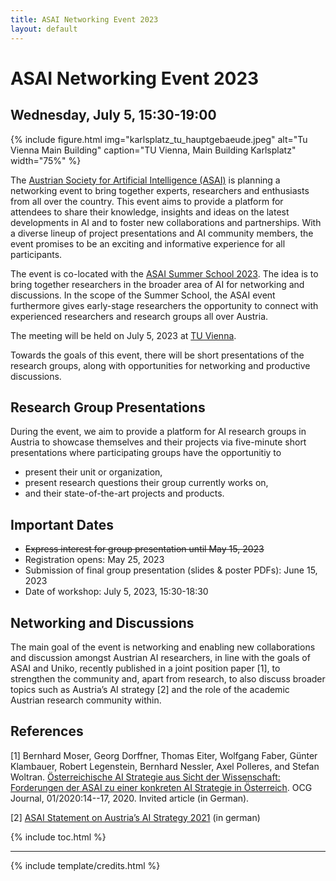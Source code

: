 ```yaml
---
title: ASAI Networking Event 2023
layout: default
---
```


# ASAI Networking Event 2023
## Wednesday, July 5, 15:30-19:00

{% include figure.html img="karlsplatz_tu_hauptgebaeude.jpeg" alt="Tu Vienna Main Building" caption="TU Vienna, Main Building Karlsplatz" width="75%" %}


The [Austrian Society for Artificial Intelligence (ASAI)](https://www.asai.ac.at/) is planning a networking event to bring together experts, researchers and enthusiasts from all over the country. This event aims to provide a platform for attendees to share their knowledge, insights and ideas on the latest developments in AI and to foster new collaborations and partnerships. With a diverse lineup of project presentations and AI community members, the event promises to be an exciting and informative experience for all participants.

 The event is co-located with the [ASAI Summer School 2023](https://caiml.dbai.tuwien.ac.at/news/34/). The idea is to bring together researchers in the broader area of AI for networking and discussions. In the scope of the Summer School, the ASAI event furthermore gives early-stage researchers the opportunity to connect with experienced researchers and research groups all over Austria.

The meeting will be held on July 5, 2023 at [TU Vienna](https://www.tuwien.at/).

Towards the goals of this event, there will be short presentations of the research groups, along with opportunities for networking and productive discussions.

## Research Group Presentations

During the event, we aim to provide a platform for AI research groups in Austria to showcase themselves and their projects via five-minute short presentations where participating groups have the opportunitiy to

- present their unit or organization, 
- present research questions their group currently works on, 
- and their state-of-the-art projects and products.


## Important Dates
- ~~Express interest for group presentation until May 15, 2023~~
- Registration opens: May 25, 2023 
- Submission of final group presentation (slides & poster PDFs): June 15, 2023
- Date of workshop: July 5, 2023, 15:30-18:30

## Networking and Discussions

The main goal of the event is networking and enabling new collaborations and discussion amongst Austrian AI researchers, in line with the goals of ASAI and Uniko, recently published in a joint position paper [1], to strengthen the community and, apart from research, to also discuss broader topics such as Austria’s AI strategy [2] and the role of the academic Austrian research community within.

## References 

[1] Bernhard Moser, Georg Dorffner, Thomas Eiter, Wolfgang Faber, Günter Klambauer, Robert Legenstein, Bernhard Nessler, Axel Polleres, and Stefan Woltran. [Österreichische AI Strategie aus Sicht der Wissenschaft: Forderungen der ASAI zu einer konkreten AI Strategie in Österreich](https://www.ocg.at/sites/ocg.at/files/medien/pdfs/OCG-Journal20-1-2.pdf#page=14). OCG Journal, 01/2020:14--17, 2020. Invited article (in German).


[2] [ASAI Statement on Austria’s AI Strategy 2021](https://www.asai.ac.at/en/downloads-and-publications?file=files/board/documents/statement-ai-initiative-2021.pdf&cid=752) (in german) 



{% include toc.html %}

------

{% include template/credits.html %}
